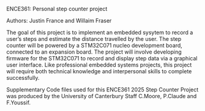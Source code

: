 ENCE361: Personal step counter project

Authors: Justin France and Willaim Fraser

 The goal of this project is to implement an embedded sysytem to record a user’s steps and
 estimate the distance travelled by the user. The step counter will be powered by a STM32C071
 nucleo development board, connected to an expansion board. The project will involve developing
 firmware for the STM32C071 to record and display step data via a graphical user interface. Like
 professional embedded systems projects, this project will require both technical knowledge and
 interpersonal skills to complete successfully.

 Supplementary Code files used for this ENCE361 2025 Step Counter Project was produced by the
 University of Canterbury Staff C.Moore, P.Claude and F.Youssif.
